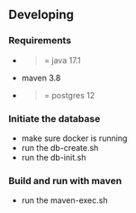 ## Developing

### Requirements
* >= java 17.1
* maven 3.8
* >= postgres 12

### Initiate the database
* make sure docker is running
* run the db-create.sh
* run the db-init.sh

### Build and run with maven
* run the maven-exec.sh
